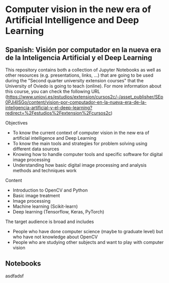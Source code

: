 # Computer vision in the new era of Artificial Intelligence and Deep Learning
## Spanish: Visión por computador en la nueva era de la Inteligencia Artificial y el Deep Learning

This repository contains both a collection of Jupyter Notebooks as well as other resources (e.g. presentations, links, ...) that are going to be used during the "Second quarter university extension courses" that the University of Oviedo is going to teach (online). For more information about this course, you can check the following URL (https://www.uniovi.es/estudios/extension/cursos2c/-/asset_publisher/SEp0PJi4ISGo/content/vision-por-computador-en-la-nueva-era-de-la-inteligencia-artificial-y-el-deep-learning?redirect=%2Festudios%2Fextension%2Fcursos2c)


Objectives
 * To know the current context of computer vision in the new era of artificial intelligence and Deep Learning
 * To know the main tools and strategies for problem solving using different data sources
 * Knowing how to handle computer tools and specific software for digital image processing
 * Understanding how basic digital image processing and analysis methods and techniques work

Content
 * Introduction to OpenCV and Python
 * Basic image treatment
 * Image processing
 * Machine learning (Scikit-learn)
 * Deep learning (Tensorflow, Keras, PyTorch)
 
The target audience is broad and includes
 * People who have done computer science (maybe to graduate level) but who have not knowledge about OpenCV
 * People who are studying other subjects and want to play with computer vision 

## Notebooks
asdfadsf
